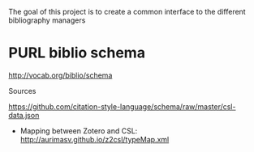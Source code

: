 The goal of this project is to create a common interface to the different bibliography managers

# PURL biblio schema

http://vocab.org/biblio/schema

Sources

https://github.com/citation-style-language/schema/raw/master/csl-data.json

- Mapping between Zotero and CSL: http://aurimasv.github.io/z2csl/typeMap.xml